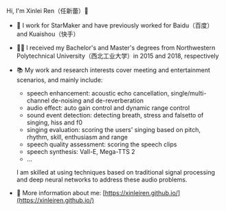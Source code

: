 Hi, I'm Xinlei Ren（任新蕾）👋

- 🍞 I work for StarMaker and have previously worked for Baidu（百度）and Kuaishou（快手）
- 👨‍🎓 I received my Bachelor's and Master's degrees from Northwestern Polytechnical University（西北工业大学）in 2015 and 2018, respectively
- 📚 My work and research interests cover meeting and entertainment scenarios, and mainly include:
  - speech enhancement: acoustic echo cancellation, single/multi-channel de-noising and de-reverberation
  - audio effect: auto gain control and dynamic range control
  - sound event detection: detecting breath, stress and falsetto of singing, hiss and f0
  - singing evaluation: scoring the users' singing based on pitch, rhythm, skill, enthusiasm and range
  - speech quality assessment: scoring the speech clips
  - speech synthesis: Vall-E, Mega-TTS 2
  - ...

   I am skilled at using techniques based on traditional signal processing and deep neural networks to address these audio problems.
- 🔗 More information about me: [https://xinleiren.github.io/](https://xinleiren.github.io/)
